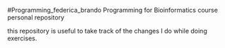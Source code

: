 #Programming_federica_brando
Programming for Bioinformatics course personal repository

this repository is useful to take track of the changes I do while doing exercises.
